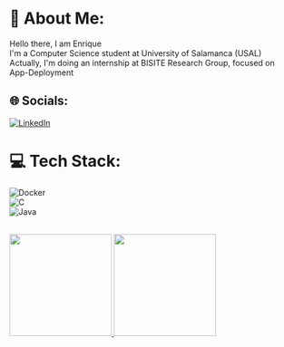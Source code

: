 # 💫 About Me:
Hello there, I am Enrique<br>I'm a Computer Science student at University of Salamanca (USAL)<br>Actually, I'm doing an internship at BISITE Research Group, focused on App-Deployment<br>


## 🌐 Socials:
[![LinkedIn](https://img.shields.io/badge/LinkedIn-%230077B5.svg?logo=linkedin&logoColor=white)](https://www.linkedin.com/in/enrique-mesonero-ronco-b42b09252/) 

# 💻 Tech Stack:
![Docker](https://img.shields.io/badge/docker-%230db7ed.svg?style=for-the-badge&logo=docker&logoColor=white)  <br>
![C](https://img.shields.io/badge/c-%2300599C.svg?style=for-the-badge&logo=c&logoColor=white)  <br>
![Java](https://img.shields.io/badge/java-%23ED8B00.svg?style=for-the-badge&logo=java&logoColor=white)  <br>

<br/>

<a href="https://github.com/AVS1508">
  <img height="180em" src="https://github-readme-stats.vercel.app/api?username=sergiosg1504&theme=buefy&show_icons=true" />
  <img height="180em" src="https://github-readme-stats.vercel.app/api/top-langs/?username=sergiosg1504&theme=buefy&layout=compact" />
</a>


